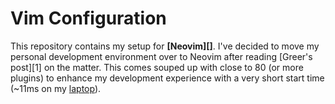 # Vim Configuration

This repository contains my setup for **[Neovim][]**. I've decided to move my
personal development environment over to Neovim after reading [Greer's post][1]
on the matter. This comes souped up with close to 80 (or more plugins) to
enhance my development experience with a very short start time (~11ms on my
[laptop][]).

[Vundle]: https://github.com/gmarik/vundle
[homesick]: https://github.com/technicalpickles/homesick
[laptop]: https://jacky.wtf/gear/#laptop
